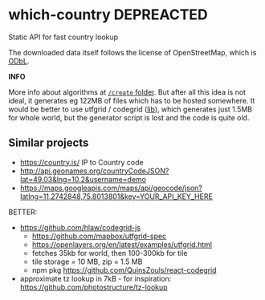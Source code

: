 # which-country DEPREACTED
Static API for fast country lookup



The downloaded data itself follows the license of OpenStreetMap, which is [ODbL](https://opendatacommons.org/licenses/odbl/1-0/). 

**INFO**

More info about algorithms at [`/create` folder](create/). But after all this idea is not ideal, it generates eg 122MB of files which has to be hosted somewhere. It would be better to use utfgrid / codegrid ([lib](https://github.com/hlaw/codegrid-js)), which generates just 1.5MB for whole world, but the generator script is lost and the code is quite old.


Similar projects
----------------

- https://country.is/ IP to Country code
- http://api.geonames.org/countryCodeJSON?lat=49.03&lng=10.2&username=demo
- https://maps.googleapis.com/maps/api/geocode/json?latlng=11.2742848,75.8013801&key=YOUR_API_KEY_HERE

BETTER:
- https://github.com/hlaw/codegrid-js
  - https://github.com/mapbox/utfgrid-spec
  - https://openlayers.org/en/latest/examples/utfgrid.html
  - fetches 35kb for world, then 100-300kb for tile
  - tile storage = 10 MB, zip = 1.5 MB
  - npm pkg https://github.com/QuinsZouls/react-codegrid
- approximate tz lookup in 7kB - for inspiration: https://github.com/photostructure/tz-lookup

